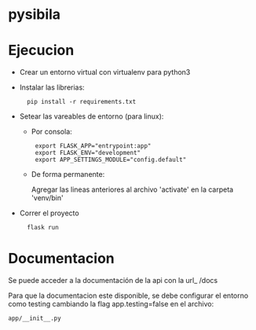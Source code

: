 # pysibila

# Ejecucion 

- Crear un entorno virtual con virtualenv para python3

- Instalar las librerias: 

        pip install -r requirements.txt

- Setear las vareables de entorno (para linux):

    -  Por consola:

            export FLASK_APP="entrypoint:app"
            export FLASK_ENV="development"
            export APP_SETTINGS_MODULE="config.default"

    - De forma permanente: 

         Agregar las lineas anteriores al archivo 'activate' en la carpeta 'venv/bin'

- Correr el proyecto

        flask run


# Documentacion
Se puede acceder a la documentación de la api con la url_ /docs

Para que la documentacion este disponible, se debe configurar el entorno
como testing cambiando la flag app.testing=false en el archivo:

    app/__init__.py
